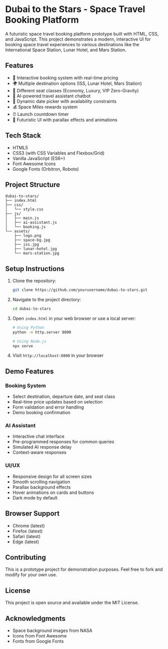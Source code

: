 # Dubai to the Stars - Space Travel Booking Platform

A futuristic space travel booking platform prototype built with HTML, CSS, and JavaScript. This project demonstrates a modern, interactive UI for booking space travel experiences to various destinations like the International Space Station, Lunar Hotel, and Mars Station.

## Features

- 🚀 Interactive booking system with real-time pricing
- 🌍 Multiple destination options (ISS, Lunar Hotel, Mars Station)
- 💫 Different seat classes (Economy, Luxury, VIP Zero-Gravity)
- 🤖 AI-powered travel assistant chatbot
- 📅 Dynamic date picker with availability constraints
- 💰 Space Miles rewards system
- ⏰ Launch countdown timer
- 🎨 Futuristic UI with parallax effects and animations

## Tech Stack

- HTML5
- CSS3 (with CSS Variables and Flexbox/Grid)
- Vanilla JavaScript (ES6+)
- Font Awesome Icons
- Google Fonts (Orbitron, Roboto)

## Project Structure

```
dubai-to-stars/
├── index.html
├── css/
│   └── style.css
├── js/
│   ├── main.js
│   ├── ai-assistant.js
│   └── booking.js
└── assets/
    ├── logo.png
    ├── space-bg.jpg
    ├── iss.jpg
    ├── lunar-hotel.jpg
    └── mars-station.jpg
```

## Setup Instructions

1. Clone the repository:
   ```bash
   git clone https://github.com/yourusername/dubai-to-stars.git
   ```

2. Navigate to the project directory:
   ```bash
   cd dubai-to-stars
   ```

3. Open `index.html` in your web browser or use a local server:
   ```bash
   # Using Python
   python -m http.server 8000
   
   # Using Node.js
   npx serve
   ```

4. Visit `http://localhost:8000` in your browser

## Demo Features

### Booking System
- Select destination, departure date, and seat class
- Real-time price updates based on selection
- Form validation and error handling
- Demo booking confirmation

### AI Assistant
- Interactive chat interface
- Pre-programmed responses for common queries
- Simulated AI response delay
- Context-aware responses

### UI/UX
- Responsive design for all screen sizes
- Smooth scrolling navigation
- Parallax background effects
- Hover animations on cards and buttons
- Dark mode by default

## Browser Support

- Chrome (latest)
- Firefox (latest)
- Safari (latest)
- Edge (latest)

## Contributing

This is a prototype project for demonstration purposes. Feel free to fork and modify for your own use.

## License

This project is open source and available under the MIT License.

## Acknowledgments

- Space background images from NASA
- Icons from Font Awesome
- Fonts from Google Fonts 
